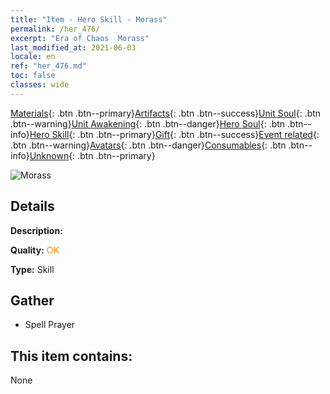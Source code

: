 ```yaml
---
title: "Item - Hero Skill - Morass"
permalink: /her_476/
excerpt: "Era of Chaos  Morass"
last_modified_at: 2021-06-03
locale: en
ref: "her_476.md"
toc: false
classes: wide
---
```

 [Materials](/Items/){: .btn .btn--primary}[Artifacts](/Items/Artifacts/){: .btn .btn--success}[Unit Soul](/Items/UnitSoul/){: .btn .btn--warning}[Unit Awakening](/Items/UnitAwakening/){: .btn .btn--danger}[Hero Soul](/Items/HeroSoul/){: .btn .btn--info}[Hero Skill](/Items/HeroSkill/){: .btn .btn--primary}[Gift](/Items/Gift/){: .btn .btn--success}[Event related](/Items/Events/){: .btn .btn--warning}[Avatars](/Items/Avatars/){: .btn .btn--danger}[Consumables](/Items/Consumables/){: .btn .btn--info}[Unknown](/Items/Unknown/){: .btn .btn--primary}

 ![Morass](/images/t/ps_shenyuannitan.png)

## Details
 **Description:** 

 **Quality:** <span style="color: #FF8C00">OK</span>

 **Type:** Skill

## Gather

*    Spell Prayer 

## This item contains:

  None

